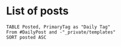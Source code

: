 # List of posts

```dataview
TABLE Posted, PrimaryTag as "Daily Tag"
From #DailyPost and -"_private/templates"
SORT posted ASC
```
